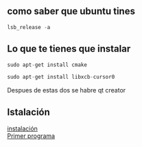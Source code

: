 ## como saber que ubuntu tines
````c
lsb_release -a
````
## Lo que te tienes que instalar
````c
sudo apt-get install cmake
````
````c
sudo apt-get install libxcb-cursor0
````
Despues de estas dos se habre qt creator



## Istalación
[instalación](https://www.youtube.com/watch?v=sjApF6qnyUI) <br>
[Primer programa](https://www.youtube.com/watch?v=Bo5Og2fb1CA) <br>
